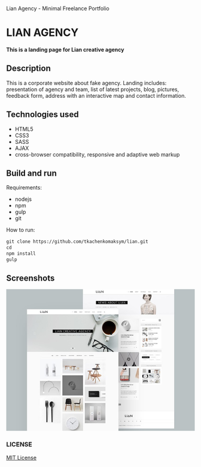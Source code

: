 # 
Lian Agency - Minimal Freelance Portfolio

# LIAN AGENCY
#### This is a landing page for Lian creative agency
## Description
This is a corporate website about fake agency. Landing includes: presentation of agency and team, list of latest projects, blog, pictures, feedback form, address with an interactive map and contact information.

## Technologies used
* HTML5
* CSS3
* SASS
* AJAX
* cross-browser compatibility, responsive and adaptive web markup

## Build and run
Requirements:
* nodejs
* npm
* gulp
* git

How to run:

    git clone https://github.com/tkachenkomaksym/lian.git
    cd 
    npm install
    gulp
  
## Screenshots
 ![Design](https://github.com/tkachenkomaksym/lian/blob/master/design.jpg)

### LICENSE
[MIT License](license)


